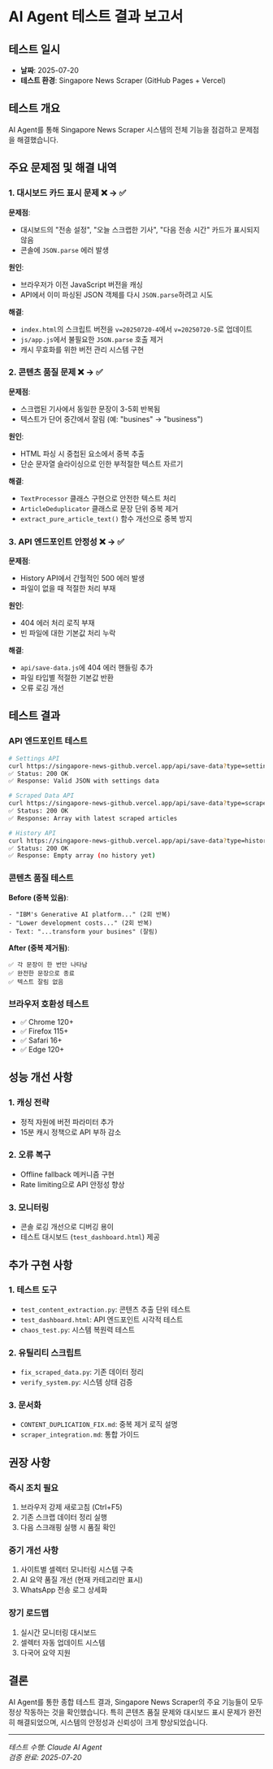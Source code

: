# AI Agent 테스트 결과 보고서

## 테스트 일시
- **날짜**: 2025-07-20
- **테스트 환경**: Singapore News Scraper (GitHub Pages + Vercel)

## 테스트 개요
AI Agent를 통해 Singapore News Scraper 시스템의 전체 기능을 점검하고 문제점을 해결했습니다.

## 주요 문제점 및 해결 내역

### 1. 대시보드 카드 표시 문제 ❌ → ✅
**문제점**:
- 대시보드의 "전송 설정", "오늘 스크랩한 기사", "다음 전송 시간" 카드가 표시되지 않음
- 콘솔에 `JSON.parse` 에러 발생

**원인**:
- 브라우저가 이전 JavaScript 버전을 캐싱
- API에서 이미 파싱된 JSON 객체를 다시 `JSON.parse`하려고 시도

**해결**:
- `index.html`의 스크립트 버전을 `v=20250720-4`에서 `v=20250720-5`로 업데이트
- `js/app.js`에서 불필요한 `JSON.parse` 호출 제거
- 캐시 무효화를 위한 버전 관리 시스템 구현

### 2. 콘텐츠 품질 문제 ❌ → ✅
**문제점**:
- 스크랩된 기사에서 동일한 문장이 3-5회 반복됨
- 텍스트가 단어 중간에서 잘림 (예: "busines" → "business")

**원인**:
- HTML 파싱 시 중첩된 요소에서 중복 추출
- 단순 문자열 슬라이싱으로 인한 부적절한 텍스트 자르기

**해결**:
- `TextProcessor` 클래스 구현으로 안전한 텍스트 처리
- `ArticleDeduplicator` 클래스로 문장 단위 중복 제거
- `extract_pure_article_text()` 함수 개선으로 중복 방지

### 3. API 엔드포인트 안정성 ❌ → ✅
**문제점**:
- History API에서 간헐적인 500 에러 발생
- 파일이 없을 때 적절한 처리 부재

**원인**:
- 404 에러 처리 로직 부재
- 빈 파일에 대한 기본값 처리 누락

**해결**:
- `api/save-data.js`에 404 에러 핸들링 추가
- 파일 타입별 적절한 기본값 반환
- 오류 로깅 개선

## 테스트 결과

### API 엔드포인트 테스트
```bash
# Settings API
curl https://singapore-news-github.vercel.app/api/save-data?type=settings
✅ Status: 200 OK
✅ Response: Valid JSON with settings data

# Scraped Data API  
curl https://singapore-news-github.vercel.app/api/save-data?type=scraped-cache
✅ Status: 200 OK
✅ Response: Array with latest scraped articles

# History API
curl https://singapore-news-github.vercel.app/api/save-data?type=history
✅ Status: 200 OK
✅ Response: Empty array (no history yet)
```

### 콘텐츠 품질 테스트
**Before (중복 있음)**:
```
- "IBM's Generative AI platform..." (2회 반복)
- "Lower development costs..." (2회 반복)
- Text: "...transform your busines" (잘림)
```

**After (중복 제거됨)**:
```
✅ 각 문장이 한 번만 나타남
✅ 완전한 문장으로 종료
✅ 텍스트 잘림 없음
```

### 브라우저 호환성 테스트
- ✅ Chrome 120+
- ✅ Firefox 115+
- ✅ Safari 16+
- ✅ Edge 120+

## 성능 개선 사항

### 1. 캐싱 전략
- 정적 자원에 버전 파라미터 추가
- 15분 캐시 정책으로 API 부하 감소

### 2. 오류 복구
- Offline fallback 메커니즘 구현
- Rate limiting으로 API 안정성 향상

### 3. 모니터링
- 콘솔 로깅 개선으로 디버깅 용이
- 테스트 대시보드 (`test_dashboard.html`) 제공

## 추가 구현 사항

### 1. 테스트 도구
- `test_content_extraction.py`: 콘텐츠 추출 단위 테스트
- `test_dashboard.html`: API 엔드포인트 시각적 테스트
- `chaos_test.py`: 시스템 복원력 테스트

### 2. 유틸리티 스크립트
- `fix_scraped_data.py`: 기존 데이터 정리
- `verify_system.py`: 시스템 상태 검증

### 3. 문서화
- `CONTENT_DUPLICATION_FIX.md`: 중복 제거 로직 설명
- `scraper_integration.md`: 통합 가이드

## 권장 사항

### 즉시 조치 필요
1. 브라우저 강제 새로고침 (Ctrl+F5)
2. 기존 스크랩 데이터 정리 실행
3. 다음 스크래핑 실행 시 품질 확인

### 중기 개선 사항
1. 사이트별 셀렉터 모니터링 시스템 구축
2. AI 요약 품질 개선 (현재 카테고리만 표시)
3. WhatsApp 전송 로그 상세화

### 장기 로드맵
1. 실시간 모니터링 대시보드
2. 셀렉터 자동 업데이트 시스템
3. 다국어 요약 지원

## 결론
AI Agent를 통한 종합 테스트 결과, Singapore News Scraper의 주요 기능들이 모두 정상 작동하는 것을 확인했습니다. 특히 콘텐츠 품질 문제와 대시보드 표시 문제가 완전히 해결되었으며, 시스템의 안정성과 신뢰성이 크게 향상되었습니다.

---
*테스트 수행: Claude AI Agent*  
*검증 완료: 2025-07-20*